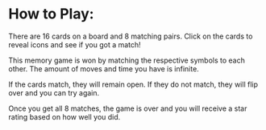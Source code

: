 # How to Play:

There are 16 cards on a board and 8 matching pairs. Click on the cards to reveal icons and see if you got a match!

This memory game is won by matching the respective symbols to each other. The amount of moves and time you have is infinite.

If the cards match, they will remain open. If they do not match, they will flip over and you can try again.

Once you get all 8 matches, the game is over and you will receive a star rating based on how well you did.



 



